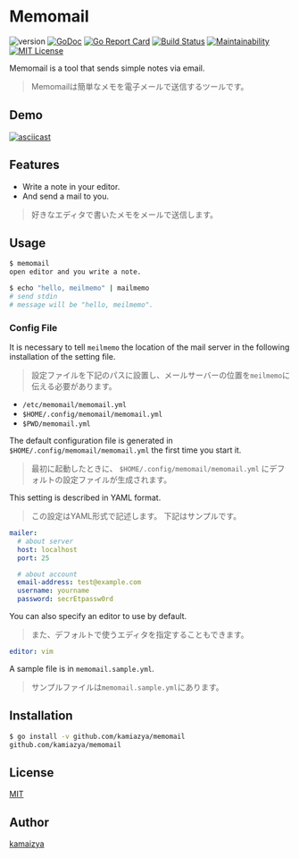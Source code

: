 # Memomail

![version](https://img.shields.io/badge/version-bata-orange.svg)
[![GoDoc](https://godoc.org/github.com/kamiazya/memomail?status.svg)](https://godoc.org/github.com/kamiazya/memomail)
[![Go Report Card](https://goreportcard.com/badge/github.com/kamiazya/memomail)](https://goreportcard.com/report/github.com/kamiazya/memomail)
[![Build Status](https://travis-ci.org/kamiazya/memomail.svg?branch=master)](https://travis-ci.org/kamiazya/memomail)
[![Maintainability](https://api.codeclimate.com/v1/badges/8e65ec7e5a316caafb80/maintainability)](https://codeclimate.com/github/kamiazya/memomail/maintainability)
[![MIT License](http://img.shields.io/badge/license-MIT-blue.svg?style=flat)](LICENSE)

Memomail is a tool that sends simple notes via email.

> Memomailは簡単なメモを電子メールで送信するツールです。

## Demo

[![asciicast](https://asciinema.org/a/rqcoRmVrfOQpxp9igwPnGSjwj.png)](https://asciinema.org/a/rqcoRmVrfOQpxp9igwPnGSjwj)

## Features

- Write a note in your editor.
- And send a mail to you.

> 好きなエディタで書いたメモをメールで送信します。

## Usage

```bash
$ memomail
open editor and you write a note.

$ echo "hello, meilmemo" | mailmemo
# send stdin
# message will be "hello, meilmemo".
```

### Config File

It is necessary to tell `meilmemo` the location of the mail server in the following installation of the setting file.

> 設定ファイルを下記のパスに設置し、メールサーバーの位置を`meilmemo`に伝える必要があります。

- `/etc/memomail/memomail.yml`
- `$HOME/.config/memomail/memomail.yml`
- `$PWD/memomail.yml`

The default configuration file is generated in `$HOME/.config/memomail/memomail.yml` the first time you start it.

> 最初に起動したときに、 `$HOME/.config/memomail/memomail.yml` にデフォルトの設定ファイルが生成されます。

This setting is described in YAML format.

> この設定はYAML形式で記述します。
> 下記はサンプルです。

```yml memomail.yml
mailer:
  # about server
  host: localhost
  port: 25

  # about account
  email-address: test@example.com
  username: yourname
  password: secrEtpassw0rd
```

You can also specify an editor to use by default.

> また、デフォルトで使うエディタを指定することもできます。

```yml memomail.yml
editor: vim
```

A sample file is in `memomail.sample.yml`.

> サンプルファイルは`memomail.sample.yml`にあります。

## Installation

```bash
$ go install -v github.com/kamiazya/memomail
github.com/kamiazya/memomail
```

## License

[MIT](https://github.com/kamiazya/mailcatcher/blob/master/LICENSE)

## Author

[kamaizya](https://github.com/kamiazya)
